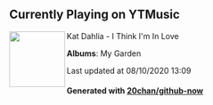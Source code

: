 ## Currently Playing on YTMusic

[<img align="left" width="100" src="https://lh3.googleusercontent.com/Xewyzhx7JbGFkqT3tWHBW9GPH5S3slBgS_nQWXxDYLXL4VbiaaynnCYUFKiYeMAfMwdPPNM1Q8nVvB8">](https://music.youtube.com/channel/UCBksmWQQRxB4JdyLXJuppDA)

Kat Dahlia - I Think I'm In Love

**Albums**: My Garden

Last updated at 08/10/2020 13:09

#### Generated with [20chan/github-now](https://github.com/20chan/github-now)


<!--
**20chan/20chan** is a ✨ _special_ ✨ repository because its `README.md` (this file) appears on your GitHub profile.

Here are some ideas to get you started:

- 🔭 I’m currently working on ...
- 🌱 I’m currently learning ...
- 👯 I’m looking to collaborate on ...
- 🤔 I’m looking for help with ...
- 💬 Ask me about ...
- 📫 How to reach me: ...
- 😄 Pronouns: ...
- ⚡ Fun fact: ...
-->
